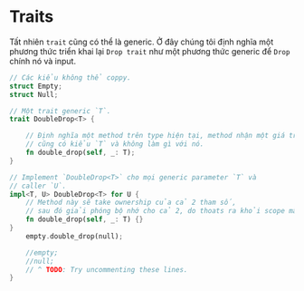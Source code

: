 # Traits
Tất nhiên `trait` cũng có thể  là generic. Ở đây chúng tôi định nghĩa một phương thức triển khai lại `Drop trait` như một phương thức generic để  `Drop` chính nó và input.

```rust
// Các kiểu không thể coppy.
struct Empty;
struct Null;

// Một trait generic `T`.
trait DoubleDrop<T> {

    // Định nghĩa một method trên type hiện tại, method nhận một giá trị khác
    // cũng có kiểu `T` và không làm gì với nó.
    fn double_drop(self, _: T);
}

// Implement `DoubleDrop<T>` cho mọi generic parameter `T` và
// caller `U`.
impl<T, U> DoubleDrop<T> for U {
    // Method này sẽ take ownership của cả 2 tham số, 
    // sau đó giải phóng bộ nhớ cho cả 2, do thoats ra khỏi scope mà không làm gì cả.
    fn double_drop(self, _: T) {}
}
    empty.double_drop(null);

    //empty;
    //null;
    // ^ TODO: Try uncommenting these lines.
}
```
